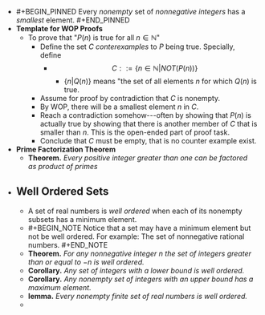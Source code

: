 - #+BEGIN_PINNED
  Every _nonempty_ set of _nonnegative integers_ has a _smallest_ element.
  #+END_PINNED
- **Template for WOP Proofs**
	- To prove that "$P(n)$ is true for all $n \in  \mathbb{N}$"
		- Define the set $C$ *conterexamples* to $P$ being true. Specially, define
			- $$C ::= \{n \in \mathbb{N}| NOT(P(n))\}$$
				- $\{n|Q(n)\}$ means "the set of all elements $n$ for which $Q(n)$ is true.
		- Assume for proof by contradiction that $C$ is nonempty.
		- By WOP, there will be a smallest element $n$ in $C$.
		- Reach a contradiction somehow---often by showing that $P(n)$ is actually true by showing that there is another member of $C$ that is smaller than $n$. This is the open-ended part of proof task.
		- Conclude that $C$ must be empty, that is no counter example exist.
- **Prime Factorization Theorem**
	- **Theorem.** _Every positive integer greater than one can be factored as product of primes_
- ## Well Ordered Sets
	- A set of real numbers is _well ordered_ when each of its nonempty subsets has a minimum element.
	- #+BEGIN_NOTE
	  Notice that a set may have a minimum element but not be well ordered. For example: The set of nonnegative rational numbers.
	  #+END_NOTE
	- **Theorem.** _For any nonnegative integer_ $n$ _the set of integers greater than or equal to_ $-n$ _is well ordered._
	- **Corollary.** _Any set of integers with a lower bound is well ordered._
	- **Corollary.** _Any nonempty set of integers with an upper bound has a maximum element._
	- **lemma.** _Every nonempty  finite set of real numbers is well ordered._
	-